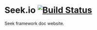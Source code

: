 # Seek.io [![Build Status](https://travis-ci.com/muguangyi/seek.io.svg?branch=master)](https://travis-ci.com/muguangyi/seek.io)

Seek framework doc website.
